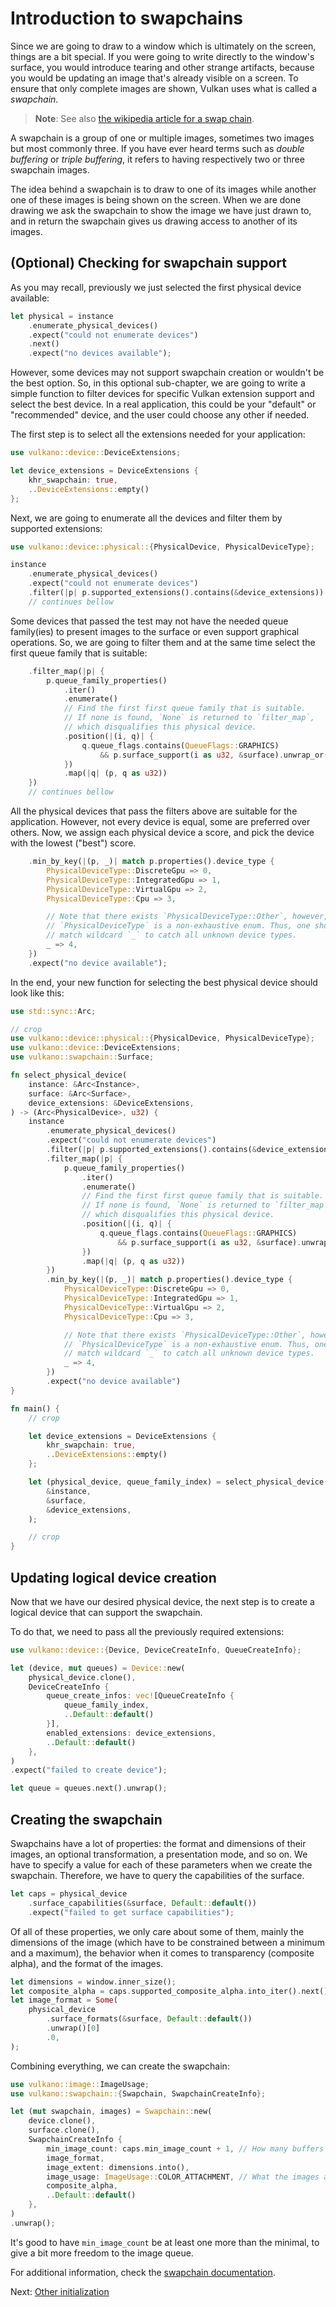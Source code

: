# Introduction to swapchains

Since we are going to draw to a window which is ultimately on the screen, things are a bit special.
If you were going to write directly to the window's surface, you would introduce tearing and other
strange artifacts, because you would be updating an image that's already visible on a screen.
To ensure that only complete images are shown, Vulkan uses what is called a *swapchain*.

> **Note**: See also [the wikipedia article for a swap 
> chain](https://en.wikipedia.org/wiki/Swap_Chain).

A swapchain is a group of one or multiple images, sometimes two images but most commonly three. If
you have ever heard terms such as *double buffering* or *triple buffering*, it refers to having
respectively two or three swapchain images.

The idea behind a swapchain is to draw to one of its images while another one of these images is
being shown on the screen. When we are done drawing we ask the swapchain to show the image we have
just drawn to, and in return the swapchain gives us drawing access to another of its images.

## (Optional) Checking for swapchain support

As you may recall, previously we just selected the first physical device available:

```rust
let physical = instance
    .enumerate_physical_devices()
    .expect("could not enumerate devices")
    .next()
    .expect("no devices available");
```

However, some devices may not support swapchain creation or wouldn't be the best option. So, in 
this optional sub-chapter, we are going to write a simple function to filter devices for specific 
Vulkan extension support and select the best device. In a real application, this could be your 
"default" or "recommended" device, and the user could choose any other if needed.

The first step is to select all the extensions needed for your application:

```rust
use vulkano::device::DeviceExtensions;

let device_extensions = DeviceExtensions {
    khr_swapchain: true,
    ..DeviceExtensions::empty()
};
```

Next, we are going to enumerate all the devices and filter them by supported extensions:

```rust
use vulkano::device::physical::{PhysicalDevice, PhysicalDeviceType};

instance
    .enumerate_physical_devices()
    .expect("could not enumerate devices")
    .filter(|p| p.supported_extensions().contains(&device_extensions))
    // continues bellow
```

Some devices that passed the test may not have the needed queue family(ies) to present images to 
the surface or even support graphical operations. So, we are going to filter them and at the same 
time select the first queue family that is suitable:

```rust
    .filter_map(|p| {
        p.queue_family_properties()
            .iter()
            .enumerate()
            // Find the first first queue family that is suitable.
            // If none is found, `None` is returned to `filter_map`,
            // which disqualifies this physical device.
            .position(|(i, q)| {
                q.queue_flags.contains(QueueFlags::GRAPHICS)
                    && p.surface_support(i as u32, &surface).unwrap_or(false)
            })
            .map(|q| (p, q as u32))
    })
    // continues bellow
```

All the physical devices that pass the filters above are suitable for the application.
However, not every device is equal, some are preferred over others. Now, we assign each
physical device a score, and pick the device with the lowest ("best") score.

```rust
    .min_by_key(|(p, _)| match p.properties().device_type {
        PhysicalDeviceType::DiscreteGpu => 0,
        PhysicalDeviceType::IntegratedGpu => 1,
        PhysicalDeviceType::VirtualGpu => 2,
        PhysicalDeviceType::Cpu => 3,

        // Note that there exists `PhysicalDeviceType::Other`, however,
        // `PhysicalDeviceType` is a non-exhaustive enum. Thus, one should
        // match wildcard `_` to catch all unknown device types.
        _ => 4,
    })
    .expect("no device available");
```

In the end, your new function for selecting the best physical device should look like this:

```rust
use std::sync::Arc;

// crop
use vulkano::device::physical::{PhysicalDevice, PhysicalDeviceType};
use vulkano::device::DeviceExtensions;
use vulkano::swapchain::Surface;

fn select_physical_device(
    instance: &Arc<Instance>,
    surface: &Arc<Surface>,
    device_extensions: &DeviceExtensions,
) -> (Arc<PhysicalDevice>, u32) {
    instance
        .enumerate_physical_devices()
        .expect("could not enumerate devices")
        .filter(|p| p.supported_extensions().contains(&device_extensions))
        .filter_map(|p| {
            p.queue_family_properties()
                .iter()
                .enumerate()
                // Find the first first queue family that is suitable.
                // If none is found, `None` is returned to `filter_map`,
                // which disqualifies this physical device.
                .position(|(i, q)| {
                    q.queue_flags.contains(QueueFlags::GRAPHICS)
                        && p.surface_support(i as u32, &surface).unwrap_or(false)
                })
                .map(|q| (p, q as u32))
        })
        .min_by_key(|(p, _)| match p.properties().device_type {
            PhysicalDeviceType::DiscreteGpu => 0,
            PhysicalDeviceType::IntegratedGpu => 1,
            PhysicalDeviceType::VirtualGpu => 2,
            PhysicalDeviceType::Cpu => 3,

            // Note that there exists `PhysicalDeviceType::Other`, however,
            // `PhysicalDeviceType` is a non-exhaustive enum. Thus, one should
            // match wildcard `_` to catch all unknown device types.
            _ => 4,
        })
        .expect("no device available")
}

fn main() {
    // crop

    let device_extensions = DeviceExtensions {
        khr_swapchain: true,
        ..DeviceExtensions::empty()
    };

    let (physical_device, queue_family_index) = select_physical_device(
        &instance, 
        &surface, 
        &device_extensions,
    );

    // crop
}
```

## Updating logical device creation

Now that we have our desired physical device, the next step is to create a logical device that can 
support the swapchain.

To do that, we need to pass all the previously required extensions:

```rust
use vulkano::device::{Device, DeviceCreateInfo, QueueCreateInfo};

let (device, mut queues) = Device::new(
    physical_device.clone(),
    DeviceCreateInfo {
        queue_create_infos: vec![QueueCreateInfo {
            queue_family_index,
            ..Default::default()
        }],
        enabled_extensions: device_extensions,
        ..Default::default()
    },
)
.expect("failed to create device");

let queue = queues.next().unwrap();
```

## Creating the swapchain

Swapchains have a lot of properties: the format and dimensions of their images, an optional
transformation, a presentation mode, and so on. We have to specify a value for each of these
parameters when we create the swapchain. Therefore, we have to query the
capabilities of the surface.

```rust
let caps = physical_device
    .surface_capabilities(&surface, Default::default())
    .expect("failed to get surface capabilities");
```

Of all of these properties, we only care about some of them, mainly the dimensions of the image 
(which have to be constrained between a minimum and a maximum), the behavior when it comes to 
transparency (composite alpha), and the format of the images.

```rust
let dimensions = window.inner_size();
let composite_alpha = caps.supported_composite_alpha.into_iter().next().unwrap();
let image_format = Some(
    physical_device
        .surface_formats(&surface, Default::default())
        .unwrap()[0]
        .0,
);
```

Combining everything, we can create the swapchain:

```rust
use vulkano::image::ImageUsage;
use vulkano::swapchain::{Swapchain, SwapchainCreateInfo};

let (mut swapchain, images) = Swapchain::new(
    device.clone(),
    surface.clone(),
    SwapchainCreateInfo {
        min_image_count: caps.min_image_count + 1, // How many buffers to use in the swapchain
        image_format,
        image_extent: dimensions.into(),
        image_usage: ImageUsage::COLOR_ATTACHMENT, // What the images are going to be used for
        composite_alpha,
        ..Default::default()
    },
)
.unwrap();
```

It's good to have `min_image_count` be at least one more than the minimal, to give a bit more 
freedom to the image queue.

For additional information, check the
[swapchain documentation](https://docs.rs/vulkano/0.33.0/vulkano/swapchain/index.html#swapchains).

Next: [Other initialization](other_initialization.html)
